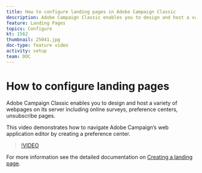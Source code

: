 ```yaml
---
title: How to configure landing pages in Adobe Campaign Classic
description: Adobe Campaign Classic enables you to design and host a variety of webpages on its server including online surveys, preference centers, unsubscribe pages. This video demonstrates how to navigate Adobe Campaign’s web application editor by creating a preference center.
feature: Landing Pages
topics: Configure
kt: 1562
thumbnail: 25041.jpg
doc-type: feature video
activity: setup
team: DOC
---
```


# How to configure landing pages

Adobe Campaign Classic enables you to design and host a variety of webpages on its server including online surveys, preference centers, unsubscribe pages. 

This video demonstrates how to navigate Adobe Campaign’s web application editor by creating a preference center.

>[!VIDEO](https://video.tv.adobe.com/v/25041?quality=12)

For more information see the detailed documentation on [Creating a landing page](https://docs.adobe.com/content/help/en/campaign-classic/using/designing-content/editing-html-content/creating-a-landing-page.html).

